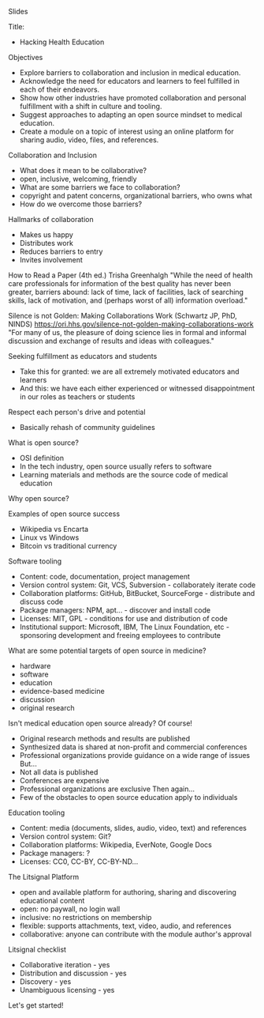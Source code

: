 Slides

Title:
- Hacking Health Education

Objectives
- Explore barriers to collaboration and inclusion in medical education.
- Acknowledge the need for educators and learners to feel fulfilled in each of their endeavors.
- Show how other industries have promoted collaboration and personal fulfillment with a shift in culture and tooling.
- Suggest approaches to adapting an open source mindset to medical education.
- Create a module on a topic of interest using an online platform for sharing audio, video, files, and references.


Collaboration and Inclusion
- What does it mean to be collaborative?
- open, inclusive, welcoming, friendly
- What are some barriers we face to collaboration?
- copyright and patent concerns, organizational barriers, who owns what
- How do we overcome those barriers?

Hallmarks of collaboration
- Makes us happy
- Distributes work
- Reduces barriers to entry
- Invites involvement

How to Read a Paper (4th ed.)
Trisha Greenhalgh
"While the need of health care professionals for information of the best quality has never been greater, barriers abound: lack of time, lack of facilities, lack of searching skills, lack of motivation, and (perhaps worst of all) information overload."

Silence is not Golden: Making Collaborations Work (Schwartz JP, PhD, NINDS)
https://ori.hhs.gov/silence-not-golden-making-collaborations-work
"For many of us, the pleasure of doing science lies in formal and informal discussion and exchange of results and ideas with colleagues."

Seeking fulfillment as educators and students
- Take this for granted: we are all extremely motivated educators and learners
- And this: we have each either experienced or witnessed disappointment in our roles as teachers or students

Respect each person's drive and potential
- Basically rehash of community guidelines

What is open source?
- OSI definition
- In the tech industry, open source usually refers to software
- Learning materials and methods are the source code of medical education

Why open source?

Examples of open source success
- Wikipedia vs Encarta
- Linux vs Windows
- Bitcoin vs traditional currency

Software tooling
- Content: code, documentation, project management
- Version control system: Git, VCS, Subversion - collaborately iterate code
- Collaboration platforms: GitHub, BitBucket, SourceForge - distribute and discuss code
- Package managers: NPM, apt... - discover and install code
- Licenses: MIT, GPL - conditions for use and distribution of code
- Institutional support: Microsoft, IBM, The Linux Foundation, etc - sponsoring development and freeing employees to contribute

What are some potential targets of open source in medicine?
- hardware
- software
- education
- evidence-based medicine
- discussion
- original research

Isn't medical education open source already?
Of course!
- Original research methods and results are published
- Synthesized data is shared at non-profit and commercial conferences
- Professional organizations provide guidance on a wide range of issues
But...
- Not all data is published
- Conferences are expensive
- Professional organizations are exclusive
Then again...
- Few of the obstacles to open source education apply to individuals

Education tooling
- Content: media (documents, slides, audio, video, text) and references
- Version control system: Git?
- Collaboration platforms: Wikipedia, EverNote, Google Docs
- Package managers: ?
- Licenses: CC0, CC-BY, CC-BY-ND...

The Litsignal Platform
- open and available platform for authoring, sharing and discovering educational content
- open: no paywall, no login wall
- inclusive: no restrictions on membership
- flexible: supports attachments, text, video, audio, and references
- collaborative: anyone can contribute with the module author's approval

Litsignal checklist
- Collaborative iteration - yes
- Distribution and discussion - yes
- Discovery - yes
- Unambiguous licensing - yes

Let's get started!

